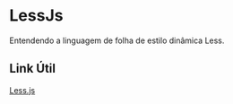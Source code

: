 # LessJs
Entendendo a linguagem de folha de estilo dinâmica Less.

## Link Útil
[Less.js](https://jornadadodev.com.br/cursos/curso-de-less)
